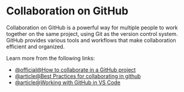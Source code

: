 # Collaboration on GitHub

Collaboration on GitHub is a powerful way for multiple people to work together on the same project, using Git as the version control system. GitHub provides various tools and workflows that make collaboration efficient and organized.

Learn more from the following links:
- [@official@How to collaborate in a GitHub project](https://gist.github.com/neklaf/9002d3acccf6b6e448db5c4c4e8764c0)
- [@article@Best Practices for collaborating in github](https://www.gitkraken.com/blog/collaborate-on-github)
- [@article@Working with GitHub in VS Code](https://code.visualstudio.com/docs/sourcecontrol/github)
